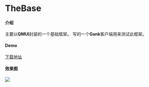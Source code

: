 # TheBase

#### 介绍
主要以**QMUI**封装的一个基础框架。
写的一个**Gank**客户端用来测试此框架。

#### Demo
[下载地址](https://gitee.com/theoneee/TheBase/raw/master/app/release/app-release.apk)

#### 效果图

![](https://gitee.com/theoneee/TheBase/blob/master/image/preview.gif)